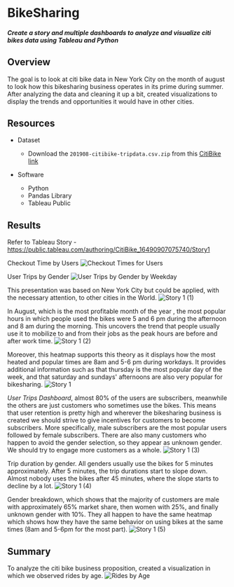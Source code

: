 # BikeSharing
#### *Create a story and multiple dashboards to analyze and visualize citi bikes data using Tableau and Python*

## Overview
The goal is to look at citi bike data in New York City on the month of august to look how this bikesharing business operates in its prime during summer. After analyzing the data and cleaning it up a bit, created visualizations to display the trends and opportunities it would have in other cities. 


## Resources
- Dataset
  - Download the `201908-citibike-tripdata.csv.zip` from this [CitiBike link](https://s3.amazonaws.com/tripdata/index.html) 

- Software
  - Python
  - Pandas Library
  - Tableau Public

## Results
 Refer to Tableau Story - https://public.tableau.com/authoring/CitiBike_16490907075740/Story1

Checkout Time by Users
![Checkout Times for Users](https://user-images.githubusercontent.com/96051648/161610330-178ca1ba-e5d0-4ae5-8cea-01375db1097a.png)

User Trips by Gender
![User Trips by Gender by Weekday](https://user-images.githubusercontent.com/96051648/161610386-fb19d356-b536-44c5-bd9a-67bd0f3ab9b0.png)

This presentation was based on New York City but could be applied, with the necessary attention, to other cities in the World. 
![Story 1 (1)](https://user-images.githubusercontent.com/96051648/161608372-e01b8c89-3cb4-48e9-8fac-9e1a847a5b81.png)

In August, which is the most profitable month of the year , the most popular hours in which people used the bikes were 5 and 6 pm during the afternoon and 8 am during the morning. This uncovers the trend that people usually use it to mobilize to and from their jobs as the peak hours are before and after work time. 
![Story 1 (2)](https://user-images.githubusercontent.com/96051648/161608472-78c3e063-34c3-45a3-94a4-65746f549524.png)


Moreover, this heatmap supports this theory as it displays how the most heated and popular times are 8am and 5-6 pm during workdays. It provides additional information such as that thursday is the most popular day of the week, and that saturday and sundays' afternoons are also very popular for bikesharing. 
![Story 1](https://user-images.githubusercontent.com/96051648/161608262-0b56a9b0-c372-4a73-801f-cdfd08c199f1.png)


*User Trips Dashboard*, almost 80% of the users are subscribers, meanwhile the others are just customers who sometimes use the bikes. This means that user retention is pretty high and wherever the bikesharing business is created we should strive to give incentives for customers to become subscribers. More specifically, male subscribers are the most popular users followed by female subscribers. There are also many customers who happen to avoid the gender selection, so they appear as unknown gender. We should try to engage more customers as a whole. 
![Story 1 (3)](https://user-images.githubusercontent.com/96051648/161608629-b775ff4c-ece8-449a-a6f0-f745b2fef413.png)


Trip duration by gender. All genders usually use the bikes for 5 minutes approximately. After 5 minutes, the trip durations start to slope down. Almost nobody uses the bikes after 45 minutes, where the slope starts to decline by a lot. 
![Story 1 (4)](https://user-images.githubusercontent.com/96051648/161608754-94cd40d0-f77a-4249-83ef-e109f0637b57.png)


Gender breakdown, which shows that the majority of customers are male with approximately 65% market share, then women with 25%, and finally unknown gender with 10%. They all happen to have the same heatmap which shows how they have the same behavior on using bikes at the same times (8am and 5-6pm for the most part). 
![Story 1 (5)](https://user-images.githubusercontent.com/96051648/161608943-692a9870-4ac9-4621-8bee-cf24dcca530d.png)



## Summary

To analyze the citi bike business proposition, created a visualization in which we observed rides by age.
![Rides by Age](https://user-images.githubusercontent.com/96051648/161609243-7137ed70-e97d-404d-90e6-c54cfbee91f4.png)


